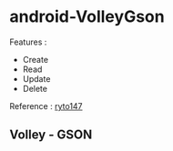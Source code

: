 # android-VolleyGson

Features :
- Create
- Read
- Update
- Delete

Reference : [ryto147](https://github.com/ryto147/Lib-Volley "Lib-Volley")

## Volley - GSON
